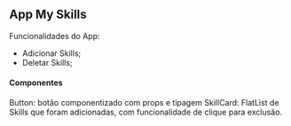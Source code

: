 ## App My Skills

Funcionalidades do App:
 - Adicionar Skills;
 - Deletar Skills;

#### Componentes
Button: botão componentizado com props e tipagem
SkillCard: FlatList de Skills que foram adicionadas, com funcionalidade de clique para exclusão.